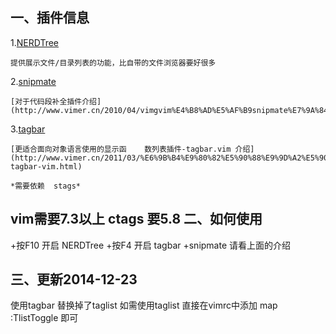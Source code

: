 一、插件信息
-----------------------

1.[NERDTree](http://www.vim.org/scripts/script.php?script_id=1658)

	提供展示文件/目录列表的功能，比自带的文件浏览器要好很多

2.[snipmate](http://www.vim.org/scripts/script.php?script_id=2540>)

	[对于代码段补全插件介绍](http://www.vimer.cn/2010/04/vimgvim%E4%B8%AD%E5%AF%B9snipmate%E7%9A%84%E5%B0%8F%E5%A6%99%E7%94%A8.html)

3.[tagbar](http://www.vim.org/scripts/script.php?script_id=3465)

	[更适合面向对象语言使用的显示函    数列表插件-tagbar.vim 介绍](http://www.vimer.cn/2011/03/%E6%9B%B4%E9%80%82%E5%90%88%E9%9D%A2%E5%90%91%E5%AF%B9%E8%B1%A1%E8%AF%AD%E8%A8%80%E4%BD%BF%E7%94%A8%E7%9A%84%E6%98%BE%E7%A4%BA%E5%87%BD%E6%95%B0%E5%88%97%E8%A1%A8%E6%8F%92%E4%BB%B6-tagbar-vim.html)

	*需要依赖  stags*
**vim需要7.3以上  ctags  要5.8**
二、如何使用
-------------------------

+按F10 开启 NERDTree
+按F4 开启 tagbar
+snipmate 请看上面的介绍


三、更新2014-12-23
-----------------------------

使用tagbar 替换掉了taglist  如需使用taglist 直接在vimrc中添加  map <F8> :TlistToggle<CR> 即可

